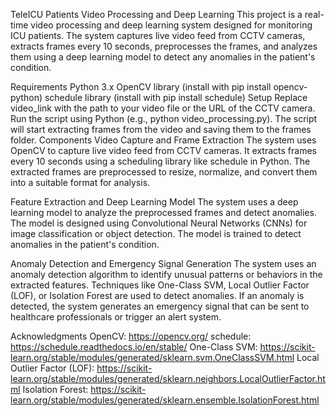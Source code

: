 TeleICU Patients Video Processing and Deep Learning This project is a real-time video processing and deep learning system designed for monitoring ICU patients. The system captures live video feed from CCTV cameras, extracts frames every 10 seconds, preprocesses the frames, and analyzes them using a deep learning model to detect any anomalies in the patient's condition.

Requirements Python 3.x OpenCV library (install with pip install opencv-python) schedule library (install with pip install schedule) Setup Replace video_link with the path to your video file or the URL of the CCTV camera. Run the script using Python (e.g., python video_processing.py). The script will start extracting frames from the video and saving them to the frames folder. Components Video Capture and Frame Extraction The system uses OpenCV to capture live video feed from CCTV cameras. It extracts frames every 10 seconds using a scheduling library like schedule in Python. The extracted frames are preprocessed to resize, normalize, and convert them into a suitable format for analysis.

Feature Extraction and Deep Learning Model The system uses a deep learning model to analyze the preprocessed frames and detect anomalies. The model is designed using Convolutional Neural Networks (CNNs) for image classification or object detection. The model is trained to detect anomalies in the patient's condition.

Anomaly Detection and Emergency Signal Generation The system uses an anomaly detection algorithm to identify unusual patterns or behaviors in the extracted features. Techniques like One-Class SVM, Local Outlier Factor (LOF), or Isolation Forest are used to detect anomalies. If an anomaly is detected, the system generates an emergency signal that can be sent to healthcare professionals or trigger an alert system.

Acknowledgments OpenCV: https://opencv.org/ schedule: https://schedule.readthedocs.io/en/stable/ One-Class SVM: https://scikit-learn.org/stable/modules/generated/sklearn.svm.OneClassSVM.html Local Outlier Factor (LOF): https://scikit-learn.org/stable/modules/generated/sklearn.neighbors.LocalOutlierFactor.html Isolation Forest: https://scikit-learn.org/stable/modules/generated/sklearn.ensemble.IsolationForest.html
